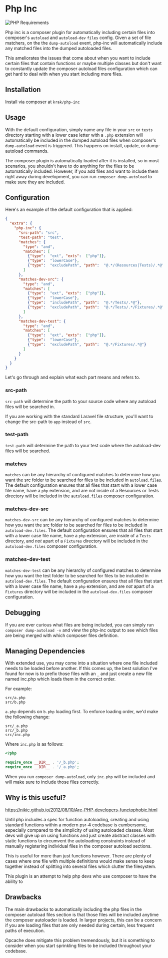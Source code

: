 # Php Inc

![PHP Requirements](https://img.shields.io/badge/php-%5E7.1-8892BF.svg)

Php inc is a composer plugin for automatically including certain files into composer's `autoload` and `autoload-dev` `files` config. Given a set of file matchers, on the the `dump-autoload` event, php-inc will automatically include any matched files into the dumped autoloaded files.

This ameliorates the issues that come about when you want to include certain files that contain functions or maybe multiple classes but don't want to constantly update the composer autoload files configuration which can get hard to deal with when you start including more files.

## Installation

Install via composer at `krak/php-inc`

## Usage

With the default configuration, simply name any file in your `src` or `tests` directory starting with a lower case letter with a `.php` extension will automatically be included in the dumped autoload files when composer's `dump-autoload` event is triggered. This happens on install, update, or dump-autoload commands.

The composer plugin is automatically loaded after it is installed, so in most scenarios, you shouldn't have to do anything for the files to be automatically included. However, if you add files and want to include them right away during development, you can run `composer dump-autoload` to make sure they are included.

## Configuration

Here's an example of the default configuration that is applied:

```json
{
  "extra": {
    "php-inc": {
      "src-path": "src",
      "test-path": "test",
      "matches": {
        "type": "and",
        "matches": [
          {"type":  "ext", "exts":  ["php"]},
          {"type":  "lowerCase"},
          {"type":  "excludePath", "path":  "@.*/(Resources|Tests)/.*@"}
        ]
      },
      "matches-dev-src": {
        "type": "and",
        "matches": [
          {"type":  "ext", "exts":  ["php"]},
          {"type":  "lowerCase"},
          {"type":  "includePath", "path":  "@.*/Tests/.*@"},
          {"type":  "excludePath", "path":  "@.*/Tests/.*/Fixtures/.*@"}
        ]
      },
      "matches-dev-test": {
        "type": "and",
        "matches": [
          {"type":  "ext", "exts":  ["php"]},
          {"type":  "lowerCase"},
          {"type":  "excludePath", "path":  "@.*/Fixtures/.*@"}
        ]
      }
    }
  }
}
```

Let's go through and explain what each part means and refers to.

### src-path

`src-path` will determine the path to your source code where any autoload files will be searched in.

If you are working with the standard Laravel file structure, you'll want to change the src-path to `app` instead of `src`.

### test-path

`test-path` will determine the path to your test code where the autoload-dev files will be searched.

### matches

`matches` can be any hierarchy of configured matches to determine how you want the src folder to be searched for files to be included in `autoload.files`. The default configuration ensures that all files that start with a lower case file name, have a `php` extension, and are not inside of a Resources or Tests directory will be included in the `autoload.files` composer configuration.

### matches-dev-src

`matches-dev-src` can be any hierarchy of configured matches to determine how you want the src folder to be searched for files to be included in `autoload-dev.files`. The default configuration ensures that all files that start with a lower case file name, have a `php` extension, are inside of a `Tests` directory, and *not* apart of a `Fixtures` directory will be included in the `autoload-dev.files` composer configuration.

### matches-dev-test

`matches-dev-test` can be any hierarchy of configured matches to determine how you want the test folder to be searched for files to be included in `autoload-dev.files`. The default configuration ensures that all files that start with a lower case file name, have a `php` extension, and are *not* apart of a `Fixtures` directory will be included in the `autoload-dev.files` composer configuration.

## Debugging

If you are ever curious what files are being included, you can simply run `composer dump-autoload -v` and view the php-inc output to see which files are being merged with which composer files definition.

## Managing Dependencies

With extended use, you may come into a situation where one file included needs to be loaded before another. If this comes up, the best solution I've found for now is to prefix those files with an `_` and just create a new file named inc.php which loads them in the correct order.

For example:

```
src/a.php
src/b.php
```

`a.php` depends on `b.php` loading first. To enforce loading order, we'd make the following change:

```
src/_a.php
src/_b.php
src/inc.php
```

Where `inc.php` is as follows:

```php
<?php

require_once __DIR__ . '/_b.php';
require_once __DIR__ . '/_a.php';
```

When you run `composer dump-autoload`, only `inc.php` will be included and will make sure to include those files correctly.

## Why is this useful?

https://nikic.github.io/2012/08/10/Are-PHP-developers-functophobic.html

Until php includes a spec for function autoloading, creating and using standard functions within a modern psr-4 codebase is cumbersome, especially compared to the simplicity of using autoloaded classes. Most devs will give up on using functions and just create abstract classes with static functions to circumvent the autoloading constraints instead of manually registering individual files in the composer autoload sections.

This is useful for more than just functions however. There are plenty of cases where one file with multiple definitions would make sense to keep together instead of splitting into several files which clutter the filesystem.

This plugin is an attempt to help php devs who use composer to have the ability to

## Drawbacks

The main drawbacks to automatically including the php files in the composer autoload files section is that those files will be included anytime the composer autoloader is loaded. In larger projects, this can be a concern if you are loading files that are only needed during certain, less frequent paths of execution.

Opcache does mitigate this problem tremendously, but it is something to consider when you start sprinkling files to be included throughout your codebase.
